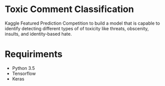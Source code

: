 # Toxic Comment Classification
Kaggle Featured Prediction Competition to build a model that is capable to identify detecting different types of of toxicity like threats, obscenity, insults, and identity-based hate.

# Requiriments
- Python 3.5
- Tensorflow
- Keras